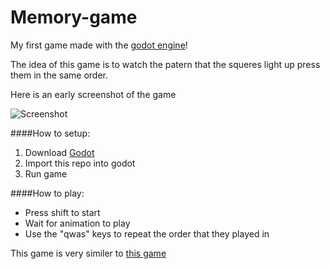 Memory-game
===========

My first game made with the [godot engine](http://www.godotengine.org)!

The idea of this game is to watch the patern that the squeres light up press them in the same order.

Here is an early screenshot of the game

![Screenshot](https://i.imgur.com/zyovf7G.png)

####How to setup:
1. Download [Godot](http://www.godotengine.org/wp/?page_id=44)
2. Import this repo into godot
3. Run game

####How to play:
* Press shift to start
* Wait for animation to play
* Use the "qwas" keys to repeat the order that they played in




This game is very similer to [this game](https://en.wikipedia.org/wiki/Simon_(game))
